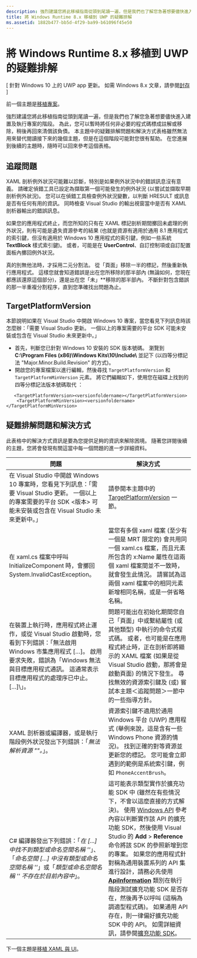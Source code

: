 ```yaml
---
description: 強烈建議您將此移植指南從頭到尾讀一遍，但是我們也了解您急著想要儘快進入建置及執行專案的階段。
title: 將 Windows Runtime 8.x 移植到 UWP 的疑難排解
ms.assetid: 1882b477-bb5d-4f29-ba99-b61096f45e50
---
```


# 將 Windows Runtime 8.x 移植到 UWP 的疑難排解

\[ 針對 Windows 10 上的 UWP app 更新。 如需 Windows 8.x 文章，請參閱[封存](http://go.microsoft.com/fwlink/p/?linkid=619132) \]

前一個主題是[移植專案](w8x-to-uwp-porting-to-a-uwp-project.md)。

強烈建議您將此移植指南從頭到尾讀一遍，但是我們也了解您急著想要儘快進入建置及執行專案的階段。 為此，您可以暫時將任何非必要的程式碼標成註解或移除，稍後再回來清償該負債。 本主題中的疑難排解問題和解決方式表格雖然無法用來替代閱讀接下來的幾個主題，但是在這個階段可能對您很有幫助。 在您進展到後續的主題時，隨時可以回來參考這個表格。

## 追蹤問題

XAML 剖析例外狀況可能難以診斷，特別是如果例外狀況中的錯誤訊息沒有意義。 請確定偵錯工具已設定為擷取第一個可能發生的例外狀況 (以嘗試並擷取早期剖析例外狀況)。 您可以在偵錯工具檢查例外狀況變數，以判斷 HRESULT 或訊息是否有任何有用的資訊。 同時檢查 Visual Studio 的輸出視窗當中是否有 XAML 剖析器輸出的錯誤訊息。

如果您的應用程式終止，而您所知的只有在 XAML 標記剖析期間擲回未處理的例外狀況，則有可能是遺失資源參考的結果 (也就是資源有適用於通用 8.1 應用程式的索引鍵，但沒有適用於 Windows 10 應用程式的索引鍵，例如一些系統 **TextBlock** 樣式索引鍵)。 或者，可能是在 **UserControl**、自訂控制項或自訂配置面板內擲回例外狀況。

真的別無他法時，才採用二元分割法。 從「頁面」移除一半的標記，然後重新執行應用程式。 這樣您就會知道錯誤是出在您所移除的那半部內 (無論如何，您現在都應該還原這個部分)，還是出在您「未」**移除的那半部內。 不斷針對包含錯誤的那一半重複分割程序，直到您準確找出問題為止。

## TargetPlatformVersion

本節說明如果在 Visual Studio 中開啟 Windows 10 專案，當您看見下列訊息時該怎麼辦：「需要 Visual Studio 更新。 一個以上的專案需要的平台 SDK <version> 可能未安裝或包含在 Visual Studio 未來更新中。」

-   首先，判斷您已針對 Windows 10 安裝的 SDK 版本號碼。 瀏覽到 **C:\\Program Files (x86)\\Windows Kits\\10\\Include\\<versionfoldername>** 並記下 *<versionfoldername>* (以四等分標記法 "Major.Minor.Build.Revision" 的方式)。
-   開啟您的專案檔案以進行編輯，然後尋找 `TargetPlatformVersion` 和 `TargetPlatformMinVersion` 元素。 將它們編輯如下，使用您在磁碟上找到的四等分標記法版本號碼取代 *<versionfoldername>*：

```xaml
   <TargetPlatformVersion><versionfoldername></TargetPlatformVersion>
    <TargetPlatformMinVersion><versionfoldername></TargetPlatformMinVersion>
```

## 疑難排解問題和解決方式

此表格中的解決方式資訊是要為您提供足夠的資訊來解除困境。 隨著您詳閱後續的主題，您將會發現有關這當中每一個問題的進一步詳細資料。

| 問題 | 解決方式 |
|---------|--------|
| 在 Visual Studio 中開啟 Windows 10 專案時，您看見下列訊息：「需要 Visual Studio 更新。 一個以上的專案需要的平台 SDK &lt;版本&gt; 可能未安裝或包含在 Visual Studio 未來更新中。」 | 請參閱本主題中的 [TargetPlatformVersion](#targetplatformversion) 一節。 |
| 在 xaml.cs 檔案中呼叫 InitializeComponent 時，會擲回 System.InvalidCastException。| 當您有多個 xaml 檔案 (至少有一個是 MRT 限定的) 會共用同一個 xaml.cs 檔案，而且元素所包含的 x:Name 屬性在這兩個 xaml 檔案間並不一致時，就會發生此情況。 請嘗試為這兩個 xaml 檔案中的相同元素新增相同名稱，或是一併省略名稱。 |
| 在裝置上執行時，應用程式終止運作，或從 Visual Studio 啟動時，您看到下列錯誤：「無法啟用 Windows 市集應用程式 \[…\]。 啟用要求失敗，錯誤為「Windows 無法與目標應用程式通訊。 這通常表示目標應用程式的處理序已中止。 \[…\]\」。 | 問題可能出在初始化期間您自己「頁面」中或繫結屬性 (或其他類型) 中執行的命令式程式碼。 或者，也可能是在應用程式終止時，正在剖析即將顯示的 XAML 檔案 (如果是從 Visual Studio 啟動，那將會是啟動頁面) 的情況下發生。 尋找無效的資源索引鍵及 (或) 嘗試本主題＜追蹤問題＞一節中的一些指導方針。|
| XAML 剖析器或編譯器，或是執行階段例外狀況發出下列錯誤：「*無法解析資源 "<resourcekey>"。*」。 | 資源索引鍵不適用於通用 Windows 平台 (UWP) 應用程式 (舉例來說，這是含有一些 Windows Phone 資源的情況)。 找到正確的對等資源並更新您的標記。 您可能會立即遇到的範例是系統索引鍵，例如 `PhoneAccentBrush`。 |
| C# 編譯器發出下列錯誤：「*在 \[...\] 中找不到類型或命名空間名稱 '<name>'*」、「*命名空間 \[...\] 中沒有類型或命名空間名稱 '<name>'*」或「*類型或命名空間名稱 '<name>' 不存在於目前內容中*」。 | 這可能表示類型實作於擴充功能 SDK 中 (雖然在有些情況下，不會以這麼直接的方式解決)。 使用 [Windows API](https://msdn.microsoft.com/library/windows/apps/bg124285) 參考內容以判斷實作該 API 的擴充功能 SDK，然後使用 Visual Studio 的 **Add** > **Reference** 命令將該 SDK 的參照新增到您的專案。 如果您的應用程式針對稱為通用裝置系列的 API 集進行設計，請務必先使用 [**ApiInformation**](https://msdn.microsoft.com/library/windows/apps/dn949001) 類別在執行階段測試擴充功能 SDK 是否存在，然後再予以呼叫 (這稱為調適型程式碼)。 如果通用 API 存在，則一律偏好擴充功能 SDK 中的 API。 如需詳細資訊，請參閱[擴充功能 SDK](w8x-to-uwp-porting-to-a-uwp-project.md#extension-sdks)。 |

下一個主題是[移植 XAML 與 UI](w8x-to-uwp-porting-xaml-and-ui.md)。



<!--HONumber=Mar16_HO1-->


